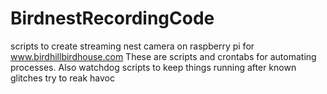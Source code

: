 # BirdnestRecordingCode
scripts to create streaming nest camera on raspberry pi for www.birdhillbirdhouse.com
These are scripts and crontabs for automating processes. Also watchdog scripts
to keep things running after known glitches try to reak havoc
